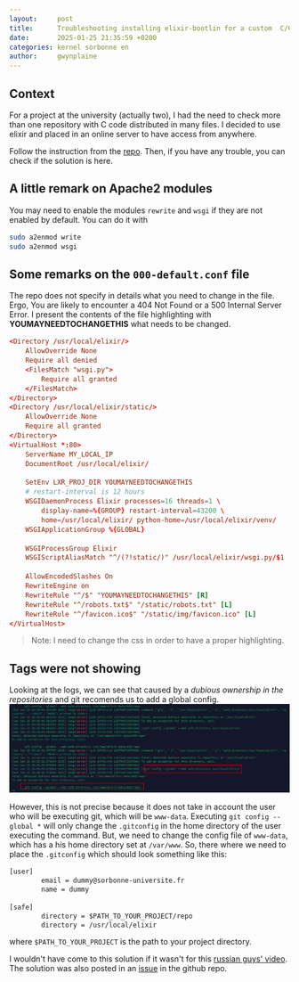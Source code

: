 ```yaml
---
layout:     post
title:      Troubleshooting installing elixir-bootlin for a custom  C/C++ project
date:       2025-01-25 21:35:59 +0200
categories: kernel sorbonne en
author:     gwynplaine
---
```


## Context
For a project at the university (actually two), I had the need to check more 
than one repository with C code distributed in many files. I decided to use 
elixir and placed in an online server to have access from anywhere.

Follow the instruction from the [repo](https://github.com/bootlin/elixir). Then, 
if you have any trouble, you can check if the solution is here.

## A little remark on Apache2 modules

You may need to enable the modules `rewrite` and `wsgi` if they are not enabled 
by default. You can do it with
```bash
sudo a2enmod write
sudo a2enmod wsgi
```

## Some remarks on the `000-default.conf` file
The repo does not specify in details what you need to change in the file. Ergo, 
You are likely to encounter a 404 Not Found or a 500 Internal Server Error. I 
present the contents of the file highlighting with **YOUMAYNEEDTOCHANGETHIS** 
what needs to be changed.

```conf
<Directory /usr/local/elixir/>
    AllowOverride None
    Require all denied
    <FilesMatch "wsgi.py">
        Require all granted
    </FilesMatch>
</Directory>
<Directory /usr/local/elixir/static/>
    AllowOverride None
    Require all granted
</Directory>
<VirtualHost *:80>
    ServerName MY_LOCAL_IP
    DocumentRoot /usr/local/elixir/

    SetEnv LXR_PROJ_DIR YOUMAYNEEDTOCHANGETHIS
    # restart-interval is 12 hours
    WSGIDaemonProcess Elixir processes=16 threads=1 \
        display-name=%{GROUP} restart-interval=43200 \
        home=/usr/local/elixir/ python-home=/usr/local/elixir/venv/
    WSGIApplicationGroup %{GLOBAL}

    WSGIProcessGroup Elixir
    WSGIScriptAliasMatch "^/(?!static/)" /usr/local/elixir/wsgi.py/$1

    AllowEncodedSlashes On
    RewriteEngine on
    RewriteRule "^/$" "YOUMAYNEEDTOCHANGETHIS" [R]
    RewriteRule "^/robots.txt$" "/static/robots.txt" [L]
    RewriteRule "^/favicon.ico$" "/static/img/favicon.ico" [L]
</VirtualHost>
```

> Note: I need to change the css in order to have a proper highlighting.

## Tags were not showing
Looking at the logs, we can see that caused by a _dubious ownership in the repositories_ 
and git recomends us to add a global config.
![apache-logs](/assets/img/lxr/elixir-apache-logs.png)

However, this is not precise because it does not take in account the user who 
will be executing git, which will be `www-data`. Executing `git config --global *` 
will only change the `.gitconfig` in the home directory of the user executing 
the command. But, we need to change the config file of `www-data`, which has a 
his home directory set at `/var/www`. So, there where we need to place the 
`.gitconfig` which should look something like this:

```
[user]
        email = dummy@sorbonne-universite.fr
        name = dummy

[safe]
        directory = $PATH_TO_YOUR_PROJECT/repo
        directory = /usr/local/elixir
```
where `$PATH_TO_YOUR_PROJECT` is the path to your project directory.


I wouldn't have come to this solution if it wasn't for this 
[russian guys' video](https://www.youtube.com/watch?v=B6-afXtFd50). The solution 
was also posted in an [issue](https://github.com/bootlin/elixir/issues/223) in 
the github repo.

